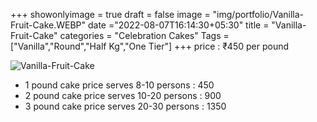 +++
showonlyimage = true
draft = false
image = "img/portfolio/Vanilla-Fruit-Cake.WEBP"
date ="2022-08-07T16:14:30+05:30"
title = "Vanilla-Fruit-Cake"
categories = "Celebration Cakes"
Tags = ["Vanilla","Round","Half Kg","One Tier"]
+++
price : ₹450 per pound
<!--more-->
![Vanilla-Fruit-Cake](/img/portfolio/Vanilla-Fruit-Cake.WEBP)
* 1 pound cake price serves 8-10 persons : 450
* 2 pound cake price serves 10-20 persons : 900
* 3 pound cake price serves 20-30 persons : 1350
